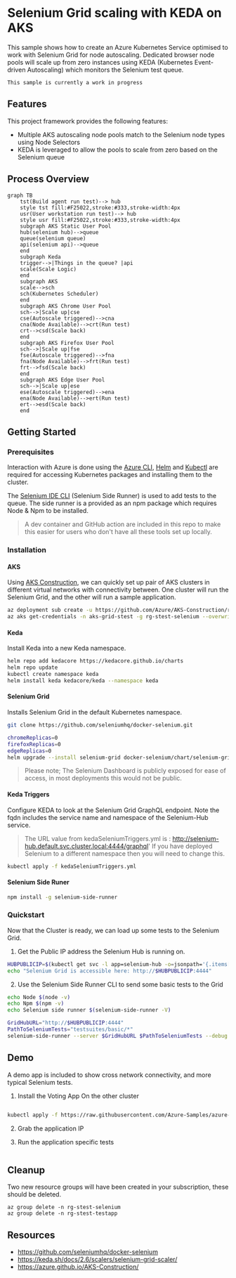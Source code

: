 # Selenium Grid scaling with KEDA on AKS

This sample shows how to create an Azure Kubernetes Service optimised to work with Selenium Grid for node autoscaling. 
Dedicated browser node pools will scale up from zero instances using KEDA (Kubernetes Event-driven Autoscaling) which monitors the Selenium test queue.

`This sample is currently a work in progress`

## Features

This project framework provides the following features:

* Multiple AKS autoscaling node pools match to the Selenium node types using Node Selectors
* KEDA is leveraged to allow the pools to scale from zero based on the Selenium queue

## Process Overview

```mermaid
graph TB
    tst(Build agent run test)--> hub
    style tst fill:#F25022,stroke:#333,stroke-width:4px
    usr(User workstation run test)--> hub
    style usr fill:#F25022,stroke:#333,stroke-width:4px
    subgraph AKS Static User Pool
    hub(selenium hub)-->queue
    queue(selenium queue)
    api(selenium api)-->queue
    end
    subgraph Keda
    trigger-->|Things in the queue? |api
    scale(Scale Logic)
    end
    subgraph AKS
    scale-->sch
    sch(Kubernetes Scheduler)
    end
    subgraph AKS Chrome User Pool 
    sch-->|Scale up|cse
    cse(Autoscale triggered)-->cna
    cna(Node Available)-->crt(Run test)
    crt-->csd(Scale back)
    end
    subgraph AKS Firefox User Pool 
    sch-->|Scale up|fse
    fse(Autoscale triggered)-->fna
    fna(Node Available)-->frt(Run test)
    frt-->fsd(Scale back)
    end
    subgraph AKS Edge User Pool 
    sch-->|Scale up|ese
    ese(Autoscale triggered)-->ena
    ena(Node Available)-->ert(Run test)
    ert-->esd(Scale back)
    end
```

## Getting Started

### Prerequisites

Interaction with Azure is done using the [Azure CLI](https://docs.microsoft.com/cli/azure/), [Helm](https://helm.sh/docs/intro/install/) and [Kubectl](https://kubernetes.io/docs/tasks/tools/#kubectl) are required for accessing Kubernetes packages and installing them to the cluster.

The [Selenium IDE CLI](https://www.selenium.dev/selenium-ide/docs/en/introduction/command-line-runner) (Selenium Side Runner) is used to add tests to the queue. The side runner is a provided as an npm package which requires Node & Npm to be installed. 

> A dev container and GitHub action are included in this repo to make this easier for users who don't have all these tools set up locally.

### Installation

#### AKS

Using [AKS Construction](https://github.com/Azure/Aks-Construction), we can quickly set up pair of AKS clusters in different virtual networks with connectivity between.
One cluster will run the Selenium Grid, and the other will run a sample application.

```bash
az deployment sub create -u https://github.com/Azure/AKS-Construction/releases/download/0.6.2/sample-peeredvnet-main.json -l WestEurope -p adminPrincipleId=$(az ad signed-in-user show --query objectId --out tsv)
az aks get-credentials -n aks-grid-stest -g rg-stest-selenium --overwrite-existing
```

#### Keda

Install Keda into a new Keda namespace.

```bash
helm repo add kedacore https://kedacore.github.io/charts
helm repo update
kubectl create namespace keda
helm install keda kedacore/keda --namespace keda
```

#### Selenium Grid

Installs Selenium Grid in the default Kubernetes namespace.

```bash
git clone https://github.com/seleniumhq/docker-selenium.git

chromeReplicas=0
firefoxReplicas=0
edgeReplicas=0
helm upgrade --install selenium-grid docker-selenium/chart/selenium-grid/. --set hub.serviceType=LoadBalancer,chromeNode.replicas=$chromeReplicas,firefoxNode.replicas=$firefoxReplicas,edgeNode.replicas=$edgeReplicas,chromeNode.nodeSelector.selbrowser=chromepool,firefoxNode.nodeSelector.selbrowser=firefoxpool,edgeNode.nodeSelector.selbrowser=edgepool
```

> Please note; The Selenium Dashboard is publicly exposed for ease of access, in most deployments this would not be public.

#### Keda Triggers

Configure KEDA to look at the Selenium Grid GraphQL endpoint. Note the fqdn includes the service name and namespace of the Selenium-Hub service.

> The URL value from kedaSeleniumTriggers.yml is : http://selenium-hub.default.svc.cluster.local:4444/graphql' If you have deployed Selenium to a different namespace then you will need to change this.

```bash
kubectl apply -f kedaSeleniumTriggers.yml
```

#### Selenium Side Runer

```bash
npm install -g selenium-side-runner
```

### Quickstart

Now that the Cluster is ready, we can load up some tests to the Selenium Grid.

1. Get the Public IP address the Selenium Hub is running on.

```bash
HUBPUBLICIP=$(kubectl get svc -l app=selenium-hub -o=jsonpath='{.items[0].status.loadBalancer.ingress[0].ip}')
echo "Selenium Grid is accessible here: http://$HUBPUBLICIP:4444"
```

2. Use the Selenium Side Runner CLI to send some basic tests to the Grid

```bash
echo Node $(node -v)
echo Npm $(npm -v)
echo Selenium side runner $(selenium-side-runner -V)

GridHubURL="http://$HUBPUBLICIP:4444"
PathToSeleniumTests="testsuites/basic/*"
selenium-side-runner --server $GridHubURL $PathToSeleniumTests --debug
```

## Demo

A demo app is included to show cross network connectivity, and more typical Selenium tests.

1. Install the Voting App On the other cluster

```bash

kubectl apply -f https://raw.githubusercontent.com/Azure-Samples/azure-voting-app-redis/master/azure-vote-all-in-one-redis.yaml
```

2. Grab the application IP

3. Run the application specific tests

```bash

```

## Cleanup

Two new resource groups will have been created in your subscription, these should be deleted.

```azurecli
az group delete -n rg-stest-selenium
az group delete -n rg-stest-testapp
```

## Resources

- https://github.com/seleniumhq/docker-selenium
- https://keda.sh/docs/2.6/scalers/selenium-grid-scaler/
- https://azure.github.io/AKS-Construction/
